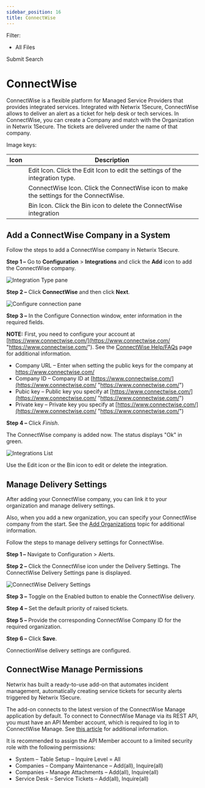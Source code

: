 ```yaml
---
sidebar_position: 16
title: ConnectWise
---
```


Filter: 

* All Files

Submit Search

# ConnectWise

ConnectWise is a flexible platform for Managed Service Providers that provides integrated services. Integrated with Netwrix 1Secure, ConnectWise allows to deliver an alert as a ticket for help desk or tech services. In ConnectWise, you can create a Company and match with the Organization in Netwrix 1Secure. The tickets are delivered under the name of that company.

Image keys:

| Icon | Description |
| --- | --- |
|  | Edit Icon. Click the Edit Icon to edit the settings of the integration type. |
|  | ConnectWise Icon. Click the ConnectWise icon to make the settings for the ConnectWise. |
|  | Bin Icon. Click the Bin icon to delete the ConnectWise integration |

## Add a ConnectWise Company in a System

Follow the steps to add a ConnectWise company in Netwrix 1Secure.

**Step 1 –** Go to **Configuration** > **Integrations** and click the **Add** icon to add the ConnectWise company.

![Integration Type pane](../../Resources/Images/1Secure/IntegrationTypeWindowConnectWise.png "Integration Type pane")

**Step 2 –** Click **ConnectWise** and then click **Next**.

![Configure connection pane](../../Resources/Images/1Secure/IntegrationConfigureConnectionConnectWise.png "Configure connection pane")

**Step 3 –** In the Configure Connection window, enter information in the required fields.

**NOTE:** First, you need to configure your account at [https://www.connectwise.com/](https://www.connectwise.com/ "https://www.connectwise.com/"). See the [ConnectWise Help/FAQs](https://virtualcommunity.connectwise.com/helphome/faq "ConnectWise Help/FAQs") page for additional information.

* Company URL – Enter when setting the public keys for the company at https://www.connectwise.com/
* Company ID – Company ID at [https://www.connectwise.com/](https://www.connectwise.com/ "https://www.connectwise.com/")
* Pubic key – Public key you specify at [https://www.connectwise.com/](https://www.connectwise.com/ "https://www.connectwise.com/")
* Private key – Private key you specify at [https://www.connectwise.com/](https://www.connectwise.com/ "https://www.connectwise.com/")

**Step 4 –** Click *Finish*.

The ConnectWise company is added now. The status displays "Ok" in green.

![Integrations List](../../Resources/Images/1Secure/ConnectWise.png "Integrations List")

Use the Edit icon or the Bin icon to edit or delete the integration.

## Manage Delivery Settings

After adding your ConnectWise company, you can link it to your organization and manage delivery settings.

Also, when you add a new organization, you can specify your ConnectWise company from the start. See the [Add Organizations](../Admin/Organizations/AddOrganizations "Add Organizations") topic for additional information.

Follow the steps to manage delivery settings for ConnectWise.

**Step 1 –** Navigate to Configuration > Alerts.

**Step 2 –**  Click the ConnectWise icon under the Delivery Settings. The ConnectWise Delivery Settings pane is displayed.

![ConnectWise Delivery Settings](../../Resources/Images/1Secure/Alerts_ConnectwiseDeliverySettings.png "ConnectWise Delivery Settings")

**Step 3 –** Toggle on the Enabled button to enable the ConnectWise delivery.

**Step 4 –** Set the default priority of raised tickets.

**Step 5 –** Provide the corresponding ConnectWise Company ID for the required organization.

**Step 6 –** Click **Save**.

ConnectionWise delivery settings are configured.

## ConnectWise Manage Permissions

Netwrix has built a ready-to-use add-on that automates incident management, automatically creating service tickets for security alerts triggered by Netwrix 1Secure.

The add-on connects to the latest version of the ConnectWise Manage application by default. To connect to ConnectWise Manage via its REST API, you must have an API Member account, which is required to log in to ConnectWise Manage. See [this article](https://docs.connectwise.com/ConnectWise_Documentation/090/040/010/040) for additional information.

It is recommended to assign the API Member account to a limited security role with the following permissions:

* System – Table Setup – Inquire Level = All
* Companies – Company Maintenance – Add(all), Inquire(all)
* Companies – Manage Attachments – Add(all), Inquire(all)
* Service Desk – Service Tickets – Add(all), Inquire(all)